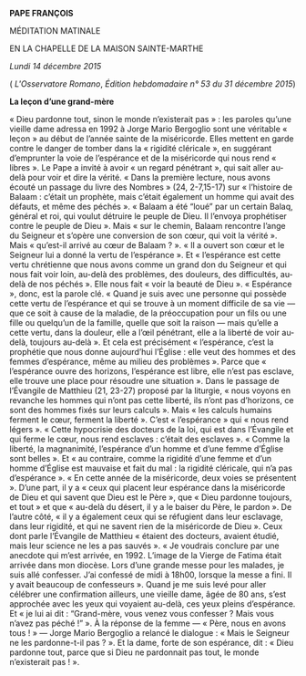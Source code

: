 **PAPE FRANÇOIS**

MÉDITATION MATINALE

EN LA CHAPELLE DE LA MAISON SAINTE-MARTHE

*Lundi 14 décembre 2015*

( *L'Osservatore Romano*, *Édition hebdomadaire n° 53 du 31 décembre 2015*)

**La leçon d’une grand-mère**

« Dieu pardonne tout, sinon le monde n’existerait pas » : les paroles qu’une vieille dame adressa en 1992 à Jorge Mario Bergoglio sont une véritable « leçon » au début de l’année sainte de la miséricorde. Elles mettent en garde contre le danger de tomber dans la « rigidité cléricale », en suggérant d’emprunter la voie de l’espérance et de la miséricorde qui nous rend « libres ». Le Pape a invité à avoir « un regard pénétrant », qui sait aller au-delà pour voir et dire la vérité. « Dans la première lecture, nous avons écouté un passage du livre des Nombres » (24, 2-7,15-17) sur « l’histoire de Balaam : c’était un prophète, mais c’était également un homme qui avait des défauts, et même des péchés ». « Balaam a été “loué” par un certain Balaq, général et roi, qui voulut détruire le peuple de Dieu. Il l’envoya prophétiser contre le peuple de Dieu ». Mais « sur le chemin, Balaam rencontre l’ange du Seigneur et s’opère une conversion de son cœur, qui voit la vérité ». Mais « qu’est-il arrivé au cœur de Balaam ? ». « Il a ouvert son cœur et le Seigneur lui a donné la vertu de l’espérance ». Et « l’espérance est cette vertu chrétienne que nous avons comme un grand don du Seigneur et qui nous fait voir loin, au-delà des problèmes, des douleurs, des difficultés, au-delà de nos péchés ». Elle nous fait « voir la beauté de Dieu ». « Espérance », donc, est la parole clé. « Quand je suis avec une personne qui possède cette vertu de l’espérance et qui se trouve à un moment difficile de sa vie — que ce soit à cause de la maladie, de la préoccupation pour un fils ou une fille ou quelqu’un de la famille, quelle que soit la raison — mais qu’elle a cette vertu, dans la douleur, elle a l’œil pénétrant, elle a la liberté de voir au-delà, toujours au-delà ». Et cela est précisément « l’espérance, c’est la prophétie que nous donne aujourd’hui l’Église : elle veut des hommes et des femmes d’espérance, même au milieu des problèmes ». Parce que « l’espérance ouvre des horizons, l’espérance est libre, elle n’est pas esclave, elle trouve une place pour résoudre une situation ». Dans le passage de l’Évangile de Matthieu (21, 23-27) proposé par la liturgie, « nous voyons en revanche les hommes qui n’ont pas cette liberté, ils n’ont pas d’horizons, ce sont des hommes fixés sur leurs calculs ». Mais « les calculs humains ferment le cœur, ferment la liberté ». C’est « l’espérance » qui « nous rend légers ». « Cette hypocrisie des docteurs de la loi, qui est dans l’Évangile et qui ferme le cœur, nous rend esclaves : c’était des esclaves ». « Comme la liberté, la magnanimité, l’espérance d’un homme et d’une femme d’Église sont belles ». Et « au contraire, comme la rigidité d’une femme et d’un homme d’Église est mauvaise et fait du mal : la rigidité cléricale, qui n’a pas d’espérance ». « En cette année de la miséricorde, deux voies se présentent ». D’une part, il y a « ceux qui placent leur espérance dans la miséricorde de Dieu et qui savent que Dieu est le Père », que « Dieu pardonne toujours, et tout » et que « au-delà du désert, il y a le baiser du Père, le pardon ». De l’autre côté, « il y a également ceux qui se réfugient dans leur esclavage, dans leur rigidité, et qui ne savent rien de la miséricorde de Dieu ». Ceux dont parle l’Évangile de Matthieu « étaient des docteurs, avaient étudié, mais leur science ne les a pas sauvés ». « Je voudrais conclure par une anecdote qui m’est arrivée, en 1992. L’image de la Vierge de Fatima était arrivée dans mon diocèse. Lors d’une grande messe pour les malades, je suis allé confesser. J’ai confessé de midi à 18h00, lorsque la messe a fini. Il y avait beaucoup de confesseurs ». Quand je me suis levé pour aller célébrer une confirmation ailleurs, une vieille dame, âgée de 80 ans, s’est approchée avec les yeux qui voyaient au-delà, ces yeux pleins d’espérance. Et « je lui ai dit : “Grand-mère, vous venez vous confesser ? Mais vous n’avez pas péché !” ». À la réponse de la femme — « Père, nous en avons tous ! » — Jorge Mario Bergoglio a relancé le dialogue : « Mais le Seigneur ne les pardonne-t-il pas ? ». Et la dame, forte de son espérance, dit : « Dieu pardonne tout, parce que si Dieu ne pardonnait pas tout, le monde n’existerait pas ! ».